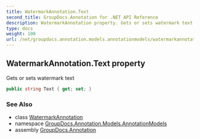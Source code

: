 ```yaml
---
title: WatermarkAnnotation.Text
second_title: GroupDocs.Annotation for .NET API Reference
description: WatermarkAnnotation property. Gets or sets watermark text
type: docs
weight: 100
url: /net/groupdocs.annotation.models.annotationmodels/watermarkannotation/text/
---
```

## WatermarkAnnotation.Text property

Gets or sets watermark text

```csharp
public string Text { get; set; }
```

### See Also

* class [WatermarkAnnotation](../)
* namespace [GroupDocs.Annotation.Models.AnnotationModels](../../watermarkannotation/)
* assembly [GroupDocs.Annotation](../../../)


